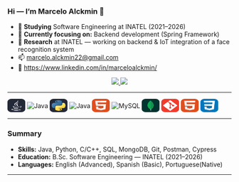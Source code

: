 ### Hi — I’m **Marcelo Alckmin** 👋

- 🔭 **Studying** Software Engineering at INATEL (2021–2026)  
- 🌱 **Currently focusing on:** Backend development (Spring Framework)  
- 💼 **Research** at INATEL — working on backend & IoT integration of a face recognition system
- 📫 marcelo.alckmin22@gmail.com  
- 🔗 https://www.linkedin.com/in/marceloalckmin/

<div align="center">
  <a href="https://github.com/marceloalckmin">
    <img height="140em" src="https://github-readme-stats.vercel.app/api?username=marceloalckmin&show_icons=true&theme=radical&hide_border=true"/>
    <img height="110em" src="https://github-readme-stats.vercel.app/api/top-langs/?username=marceloalckmin&layout=compact&theme=radical&hide_border=true"/>
  </a>
</div>

---

<div style="display:inline_block">
  <img align="center" alt="Java" height="30" width="40" src="https://github.com/tandpfun/skill-icons/raw/main/icons/Java-Dark.svg">
  <img align="center" alt="Java" height="30" width="40" src="https://github.com/tandpfun/skill-icons/raw/main/icons/cpp-Dark.svg">
  <img align="center" alt="Python" height="30" width="40" src="https://github.com/tandpfun/skill-icons/raw/main/icons/Python-Dark.svg">
  <img align="center" alt="Java" height="30" width="40" src="https://github.com/tandpfun/skill-icons/raw/main/icons/tensorflow.svg">
  <img align="center" alt="HTML" height="30" width="40" src="https://github.com/tandpfun/skill-icons/raw/main/icons/HTML.svg">
  <img align="center" alt="MySQL" height="30" width="40" src="https://github.com/tandpfun/skill-icons/raw/main/icons/MySQL.svg">
  <img align="center" alt="MongoDB" height="30" width="40" src="https://github.com/tandpfun/skill-icons/raw/main/icons/MongoDB.svg">
  <img align="center" alt="Git" height="30" width="40" src="https://github.com/tandpfun/skill-icons/raw/main/icons/Git.svg">
  <img align="center" alt="HTML" height="30" width="40" src="https://github.com/tandpfun/skill-icons/raw/main/icons/HTML.svg">
  <img align="center" alt="HTML" height="30" width="40" src="https://github.com/tandpfun/skill-icons/raw/main/icons/CSS.svg">
</div>

---

### Summary
- **Skills:** Java, Python, C/C++, SQL, MongoDB, Git, Postman, Cypress  
- **Education:** B.Sc. Software Engineering — INATEL (2021–2026)  
- **Languages:** English (Advanced), Spanish (Basic), Portuguese(Native)  
---
